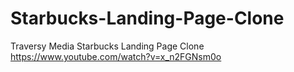 # Starbucks-Landing-Page-Clone
 Traversy Media Starbucks Landing Page Clone https://www.youtube.com/watch?v=x_n2FGNsm0o
